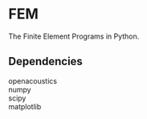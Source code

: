 FEM
===

The Finite Element Programs in Python.

Dependencies
------------

openacoustics  
numpy  
scipy  
matplotlib
